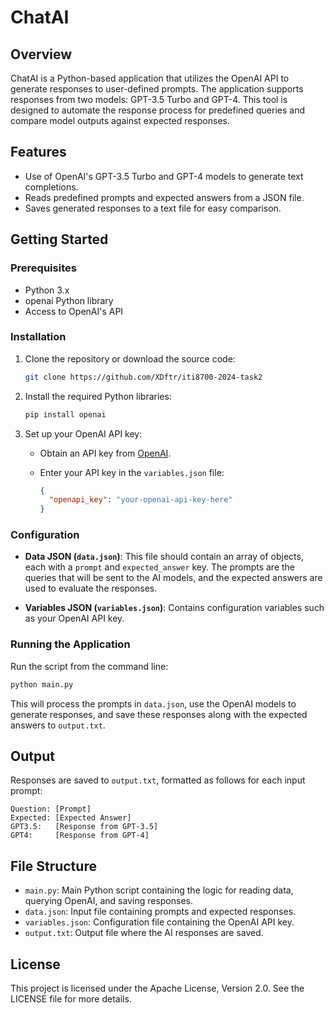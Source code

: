 # ChatAI

## Overview

ChatAI is a Python-based application that utilizes the OpenAI API to generate responses to user-defined prompts. 
The application supports responses from two models: GPT-3.5 Turbo and GPT-4. 
This tool is designed to automate the response process for predefined queries and compare model outputs against expected responses.

## Features

- Use of OpenAI's GPT-3.5 Turbo and GPT-4 models to generate text completions.
- Reads predefined prompts and expected answers from a JSON file.
- Saves generated responses to a text file for easy comparison.

## Getting Started

### Prerequisites

- Python 3.x
- openai Python library
- Access to OpenAI's API

### Installation

1. Clone the repository or download the source code:

   ```bash
   git clone https://github.com/XDftr/iti8700-2024-task2
   ```

2. Install the required Python libraries:

   ```bash
   pip install openai
   ```

3. Set up your OpenAI API key:
   
   - Obtain an API key from [OpenAI](https://openai.com).
   - Enter your API key in the `variables.json` file:

     ```json
     {
       "openapi_key": "your-openai-api-key-here"
     }
     ```

### Configuration

- **Data JSON (`data.json`)**: This file should contain an array of objects, each with a `prompt` and `expected_answer` key. The prompts are the queries that will be sent to the AI models, and the expected answers are used to evaluate the responses.

- **Variables JSON (`variables.json`)**: Contains configuration variables such as your OpenAI API key.

### Running the Application

Run the script from the command line:

```bash
python main.py
```

This will process the prompts in `data.json`, use the OpenAI models to generate responses, and save these responses along with the expected answers to `output.txt`.

## Output

Responses are saved to `output.txt`, formatted as follows for each input prompt:

```
Question: [Prompt]
Expected: [Expected Answer]
GPT3.5:   [Response from GPT-3.5]
GPT4:     [Response from GPT-4]

```

## File Structure

- `main.py`: Main Python script containing the logic for reading data, querying OpenAI, and saving responses.
- `data.json`: Input file containing prompts and expected responses.
- `variables.json`: Configuration file containing the OpenAI API key.
- `output.txt`: Output file where the AI responses are saved.

## License

This project is licensed under the Apache License, Version 2.0. See the LICENSE file for more details.
